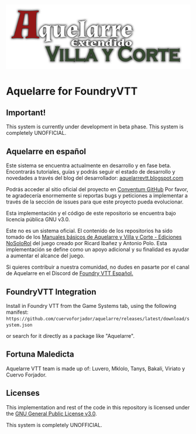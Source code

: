 ![image](https://raw.githubusercontent.com/cuervoforjador/conventum/refs/heads/main/assets/title.png)
<h1>Aquelarre for FoundryVTT</h1>

## Important!
This system is currently under development in beta phase.
This system is completely UNOFFICIAL.

## Aquelarre en español
Este sistema se encuentra actualmente en desarrollo y en fase beta. Encontrarás tutoriales, guías y podrás seguir el estado de desarrollo y novedades a través del blog del desarrollador: <a href="https://aquelarrevtt.blogspot.com">aquelarrevtt.blogspot.com</a>

Podrás acceder al sitio oficial del proyecto en <a href="https://github.com/cuervoforjador/conventum">Conventum GitHub</a>
Por favor, te agradecería enormemente si reportas bugs y peticiones a implementar a través de la sección de issues para que este proyecto pueda evolucionar.

Esta implementación y el código de este repositorio se encuentra bajo licencia pública GNU v3.0.

Este no es un sistema oficial. El contenido de los repositorios ha sido tomado de los <a href="https://www.nosolorol.com/">Manuales básicos de Aquelarre y Villa y Corte - Ediciones NoSoloRol</a> del juego creado por Ricard Ibañez y Antonio Polo.
Esta implementación se define como un apoyo adicional y su finalidad es ayudar a aumentar el alcance del juego.

Si quieres contribuir a nuestra comunidad, no dudes en pasarte por el canal de Aquelarre en el Discord de <a href="https://discord.com/invite/xEmWuWE">Foundry VTT Español.</a>

## FoundryVTT Integration
Install in Foundry VTT from the Game Systems tab, using the following manifest:
`https://github.com/cuervoforjador/aquelarre/releases/latest/download/system.json`

or search for it directly as a package like "Aquelarre".

## Fortuna Maledicta
Aquelarre VTT team is made up of: Luvero, Mklolo, Tanys, Bakali, Viriato y Cuervo Forjador.

## Licenses
This implementation and rest of the code in this repository is licensed under the [GNU General Public License v3.0](https://github.com/cuervoforjador/aquelarre/blob/main/LICENSE.txt).

This system is completely UNOFFICIAL.